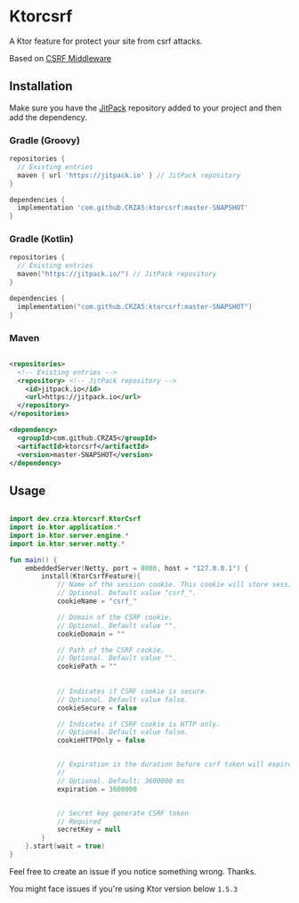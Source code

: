 # Ktorcsrf

A Ktor feature for protect your site from csrf attacks.

Based on
[CSRF Middleware](https://github.com/gofiber/fiber/tree/master/middleware/csrf)

## Installation

Make sure you have the [JitPack](https://jitpack.io/) repository added to your project and then add the dependency.

### Gradle (Groovy)

```groovy
repositories {
  // Existing entries
  maven { url 'https://jitpack.io' } // JitPack repository
}

dependencies {
  implementation 'com.github.CRZA5:ktorcsrf:master-SNAPSHOT'
}
```

### Gradle (Kotlin)

```kotlin
repositories {
  // Existing entries
  maven("https://jitpack.io/") // JitPack repository
}

dependencies {
  implementation("com.github.CRZA5:ktorcsrf:master-SNAPSHOT")
}
```

### Maven

```xml

<repositories>
  <!-- Existing entries -->
  <repository> <!-- JitPack repository -->
    <id>jitpack.io</id>
    <url>https://jitpack.io</url>
  </repository>
</repositories>
```

```xml
<dependency>
  <groupId>com.github.CRZA5</groupId>
  <artifactId>ktorcsrf</artifactId>
  <version>master-SNAPSHOT</version>
</dependency>
```

## Usage

```kotlin

import dev.crza.ktorcsrf.KtorCsrf
import io.ktor.application.*
import io.ktor.server.engine.*
import io.ktor.server.netty.*

fun main() {
    embeddedServer(Netty, port = 8080, host = "127.0.0.1") {
        install(KtorCsrfFeature){
            // Name of the session cookie. This cookie will store session key.
            // Optional. Default value "csrf_".
            cookieName = "csrf_"

            // Domain of the CSRF cookie.
            // Optional. Default value "".
            cookieDomain = ""

            // Path of the CSRF cookie.
            // Optional. Default value "".
            cookiePath = ""
            
            
            // Indicates if CSRF cookie is secure.
            // Optional. Default value false.
            cookieSecure = false

            // Indicates if CSRF cookie is HTTP only.
            // Optional. Default value false.
            cookieHTTPOnly = false


            // Expiration is the duration before csrf token will expire
            //
            // Optional. Default: 3600000 ms
            expiration = 3600000


            // Secret key generate CSRF token
            // Required
            secretKey = null
        }
    }.start(wait = true)
}
```

Feel free to create an issue if you notice something wrong. Thanks.

You might face issues if you're using Ktor version below `1.5.3`
